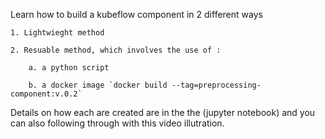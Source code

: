 Learn how to build a kubeflow component in 2 different ways

    1. Lightwieght method

    2. Resuable method, which involves the use of :

        a. a python script

        b. a docker image `docker build --tag=preprocessing-component:v.0.2`

Details on how each are created are in the the (jupyter notebook) and you can also following through with this video illutration.
